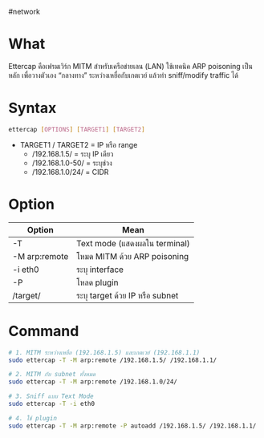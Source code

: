 #network 
# What
Ettercap คือเฟรมเวิร์ก MITM สำหรับเครือข่ายเลน (LAN) ใช้เทคนิค ARP poisoning เป็นหลัก เพื่อวางตัวเอง “กลางทาง” ระหว่างเหยื่อกับเกตเวย์ แล้วทำ sniff/modify traffic ได้
# Syntax
```bash
ettercap [OPTIONS] [TARGET1] [TARGET2]
```
- TARGET1 / TARGET2 = IP หรือ range
	- /192.168.1.5/ = ระบุ IP เดียว
	- /192.168.1.0-50/ = ระบุช่วง
	- /192.168.1.0/24/ = CIDR
# Option
| Option        | Mean                                |
| ------------- | ----------------------------------- |
| -T            | Text mode (แสดงผลใน terminal)       |
| -M arp:remote | โหมด MITM ด้วย ARP poisoning        |
| -i eth0       | ระบุ interface                      |
| -P            | โหลด plugin                         |
| /target/      | ระบุ target ด้วย IP หรือ subnet     |
# Command
```bash
# 1. MITM ระหว่างเหยื่อ (192.168.1.5) และเกตเวย์ (192.168.1.1)
sudo ettercap -T -M arp:remote /192.168.1.5/ /192.168.1.1/

# 2. MITM กับ subnet ทั้งหมด
sudo ettercap -T -M arp:remote /192.168.1.0/24/

# 3. Sniff แบบ Text Mode
sudo ettercap -T -i eth0

# 4. ใช้ plugin
sudo ettercap -T -M arp:remote -P autoadd /192.168.1.5/ /192.168.1.1/
```